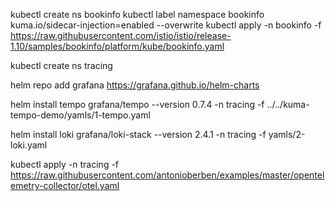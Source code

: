 kubectl create ns bookinfo
kubectl label namespace bookinfo kuma.io/sidecar-injection=enabled --overwrite
kubectl apply -n bookinfo -f https://raw.githubusercontent.com/istio/istio/release-1.10/samples/bookinfo/platform/kube/bookinfo.yaml



kubectl create ns tracing
 
helm repo add grafana https://grafana.github.io/helm-charts

helm install tempo grafana/tempo --version 0.7.4 -n tracing -f  ../../kuma-tempo-demo/yamls/1-tempo.yaml

helm install loki grafana/loki-stack --version 2.4.1 -n tracing -f yamls/2-loki.yaml


kubectl apply -n tracing -f https://raw.githubusercontent.com/antonioberben/examples/master/opentelemetry-collector/otel.yaml
